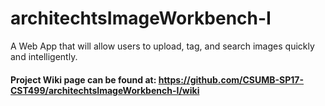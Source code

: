 # architechtsImageWorkbench-I

A Web App that will allow users to upload, tag, and search images quickly and intelligently.

#### Project Wiki page can be found at: https://github.com/CSUMB-SP17-CST499/architechtsImageWorkbench-I/wiki
